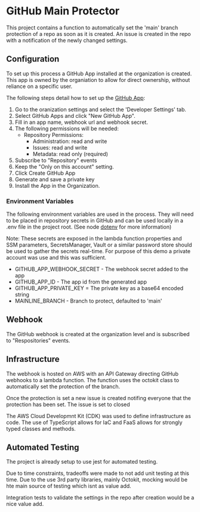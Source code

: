 # GitHub Main Protector

This project contains a function to automatically set the 'main' branch protection of a repo as soon as it is created. An issue is created in the repo with a notification of the newly changed settings.

## Configuration

To set up this process a GitHub App installed at the organization is created. This app is owned by the organiation to allow for direct ownership, without reliance on a specific user.

The following steps detail how to set up the [GitHub App](https://docs.github.com/en/developers/apps/building-github-apps/creating-a-github-app):

1. Go to the oranization settings and select the 'Developer Settings' tab.
2. Select GitHub Apps and click "New GitHub App".
3. Fill in an app name, webhook url and webhook secret.
4. The following permissions will be needed:
   - Repository Permissions:
     - Administration: read and write
     - Issues: read and write
     - Metadata: read only (required)
5. Subscribe to "Repository" events
6. Keep the "Only on this account" setting.
7. Click Create GitHub App
8. Generate and save a private key
9. Install the App in the Organization.

### Environment Variables

The following environment variables are used in the process. They will need to be placed in repository secrets in GitHub and can be used locally in a .env file in the project root. (See node [dotenv](https://www.npmjs.com/package/dotenv) for more information)

Note: These secrets are exposed in the lambda function properties and SSM parameters, SecretsManager, Vault or a similar password store should be used to gather the secrets real-time. For purpose of this demo a private account was use and this was sufficient.

- GITHUB_APP_WEBHOOK_SECRET - The webhook secret added to the app
- GITHUB_APP_ID - The app id from the generated app
- GITHUB_APP_PRIVATE_KEY = The private key as a base64 encoded string
- MAINLINE_BRANCH - Branch to protect, defaulted to 'main'

## Webhook

The GitHub webhook is created at the organization level and is subscribed to "Respositories" events.

## Infrastructure

The webhook is hosted on AWS with an API Gateway directing GitHub webhooks to a lambda function. The function uses the octokit class to automatically set the protection of the branch.

Once the protection is set a new issue is created notifing everyone that the protection has been set. The issue is set to closed

The AWS Cloud Developmnt Kit (CDK) was used to define infrastructure as code. The use of TypeScript allows for IaC and FaaS allows for strongly typed classes and methods.

## Automated Testing

The project is already setup to use jest for automated testing.

Due to time constraints, tradeoffs were made to not add unit testing at this time. Due to the use 3rd party libraries, mainly Octokit,
mocking would be hte main source of testing which isnt as value add.

Integration tests to validate the settings in the repo after creation would be a nice value add.
